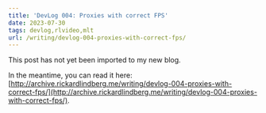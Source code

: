 ```yaml
---
title: 'DevLog 004: Proxies with correct FPS'
date: 2023-07-30
tags: devlog,rlvideo,mlt
url: /writing/devlog-004-proxies-with-correct-fps/
---
```


This post has not yet been imported to my new blog.

In the meantime, you can read it here: [http://archive.rickardlindberg.me/writing/devlog-004-proxies-with-correct-fps/](http://archive.rickardlindberg.me/writing/devlog-004-proxies-with-correct-fps/).
